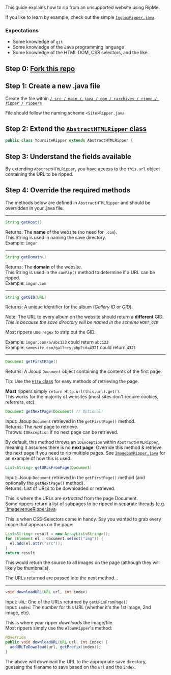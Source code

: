 This guide explains how to rip from an unsupported website using RipMe.

If you like to learn by example, check out the simple [`ImgboxRipper.java`](https://github.com/4pr0n/ripme/blob/master/src/main/java/com/rarchives/ripme/ripper/rippers/ImgboxRipper.java).

### Expectations
* Some knowledge of `git`
* Some knowledge of the Java programming language
* Some knowledge of the HTML DOM, CSS selectors, and the like.

## Step 0: [Fork this repo](https://help.github.com/articles/fork-a-repo)

## Step 1: Create a new .java file
Create the file within [`/ src / main / java / com / rarchives / ripme / ripper / rippers`](https://github.com/4pr0n/ripme/tree/master/src/main/java/com/rarchives/ripme/ripper/rippers)

File should follow the naming scheme `<Site>Ripper.java`

## Step 2: Extend the [`AbstractHTMLRipper` class](https://github.com/4pr0n/ripme/blob/master/src/main/java/com/rarchives/ripme/ripper/AbstractHTMLRipper.java)

```java
public class YoursiteRipper extends AbstractHTMLRipper {
```

## Step 3: Understand the fields available

By extending `AbstractHTMLRipper`, you have access to the `this.url` object containing the URL to be ripped.

## Step 4: Override the required methods

The methods below are defined in `AbstractHTMLRipper` and should be overridden in your .java file.

---

```java
String getHost()
```
Returns: The **name** of the website (no need for `.com`).  
This String is used in naming the save directory.  
Example: `imgur`

---

```java
String getDomain()
```
Returns: The **domain** of the website.  
This String is used in the `canRip()` method to determine if a URL can be ripped.  
Example: `imgur.com`

---

```java
String getGID(URL)
```
Returns: A unique identifier for the album (*Gallery ID* or *GID*).

Note: The URL to every album on the website should return a **different** GID.  
*This is because the save directory will be named in the scheme `HOST_GID`*

Most rippers use `regex` to strip out the GID.

Example: `imgur.com/a/abc123` could return `abc123`  
Example: `somesite.com/gallery.php?id=4321` could return `4321`

---

```java
Document getFirstPage()
```

Returns: A Jsoup `Document` object containing the contents of the first page.  

Tip: Use the [`Http` class](https://github.com/4pr0n/ripme/blob/master/src/main/java/com/rarchives/ripme/utils/Http.java) for easy methods of retrieving the page.

**Most** rippers simply `return Http.url(this.url).get()`.  
This works for the majority of websites (most sites don't require cookies, referrers, etc).

```java
Document getNextPage(Document) // Optional!
```
Input: Jsoup `Document` retrieved in the `getFirstPage()` method.  
Returns: The *next* page to retrieve.  
Throws: `IOException` if no next page can be retrieved.

By default, this method throws an `IOException` within `AbstractHTMLRipper`, meaning it assumes there is no **next page**. Override this method & retrieve the next page if you need to rip multiple pages. See [`ImagebamRipper.java`](https://github.com/4pr0n/ripme/blob/master/src/main/java/com/rarchives/ripme/ripper/rippers/ImagebamRipper.java#L70) for an example of how this is used.

```java
List<String> getURLsFromPage(Document)
```
Input: Jsoup `Document` retrieved in the `getFirstPage()` method (and optionally the `getNextPage()` method).  
Returns: List of URLs to be downloaded or retrieved.

This is where the URLs are *extracted* from the page Document.  
Some rippers return a list of subpages to be ripped in separate threads (e.g. [`ImagevenueRipper.java](https://github.com/4pr0n/ripme/blob/master/src/main/java/com/rarchives/ripme/ripper/rippers/ImagevenueRipper.java#L67)

This is when CSS-Selectors come in handy. Say you wanted to grab every image that appears on the page:

```java
List<String> result = new ArrayList<String>();
for (Element el : document.select("img")) {
  el.add(el.attr("src"));
}
return result
```

This would return the source to all images on the page (although they will likely be thumbnails).

The URLs returned are passed into the next method...

---

```java
void downloadURL(URL url, int index)
```

Input: `URL`: One of the URLs returned by `getURLsFromPage()`  
Input: `index`: The *number* for this URL (whether it's the 1st image, 2nd image, etc).

This is where your ripper *downloads* the image/file.  
Most rippers simply use the `AlbumRipper`'s method:
```java
@Override
public void downloadURL(URL url, int index) {
  addURLToDownload(url, getPrefix(index));
}
```

The above will download the URL to the appropriate save directory, guessing the filename to save based on the `url` and the `index`.
